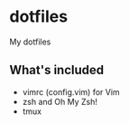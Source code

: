 # dotfiles
My dotfiles

## What's included

- vimrc (config.vim) for Vim
- zsh and Oh My Zsh!
- tmux
